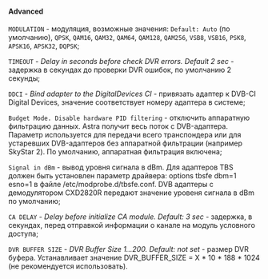 #### Advanced

`MODULATION` - модуляция, возможные значения: `Default: Auto` (по умолчанию), `QPSK`, `QAM16`, `QAM32`, `QAM64`, `QAM128`, `QAM256`, `VSB8`, `VSB16`, `PSK8`, `APSK16`, `APSK32`, `DQPSK`;

`TIMEOUT` - *Delay in seconds before check DVR errors. Default 2 sec* - задержка в секундах до проверки DVR ошибок, по умолчанию 2 секунды;

`DDCI` - *Bind adapter to the DigitalDevices CI* - привязать адаптер к DVB-CI Digital Devices, значение соответствует номеру адаптера в системе;

`Budget Mode. Disable hardware PID filtering` - отключить аппаратную фильтрацию данных. Astra получит весь поток с DVB-адаптера. Параметр используется для передачи всего транспондера или для устаревших DVB-адаптеров без аппаратной фильтрации (например SkyStar 2). По умолчанию, аппаратная фильтрация включена;

`Signal in dBm` - вывод уровня сигнала в dBm. Для адаптеров TBS должен быть установлен параметр драйвера: options tbsfe dbm=1 esno=1 в файле /etc/modprobe.d/tbsfe.conf. DVB адаптеры с демодулятором CXD2820R передают значение уровеня сигнала в dBm по умолчанию;

`CA DELAY` - *Delay before initialize CA module. Default: 3 sec* - задержка, в секундах, перед отправкой информации о канале на модуль условного доступа;

`DVR BUFFER SIZE` - *DVR Buffer Size 1...200. Default: not set* - размер DVR буфера. Устанавливает значение DVR_BUFFER_SIZE = X * 10 * 188 * 1024 (не рекомендуется использовать).

